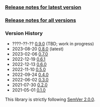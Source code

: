 ### [Release notes for latest version](latest.md)

### [Release notes for all versions](full.md)

### Version History

* ????-??-?? [0.9.0](0.9.0.md) (TBD; work in progress)
* 2023-08-20 [0.8.0](0.8.0.md) (latest)
* 2023-02-06 [0.7.0](0.7.0.md)
* 2022-12-19 [0.6.1](0.6.1.md)
* 2022-12-13 [0.6.0](0.6.0.md)
* 2022-11-10 [0.5.0](0.5.0.md)
* 2022-09-24 [0.4.0](0.4.0.md)
* 2022-06-02 [0.3.0](0.3.0.md)
* 2021-07-30 [0.2.0](0.2.0.md)
* 2021-05-01 [0.1.0](0.1.0.md)


This library is strictly following [SemVer 2.0.0](https://semver.org/spec/v2.0.0.html).